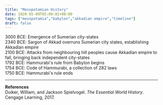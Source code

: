 ```yaml
---
title: "Mesopotamian History"  
date: 2020-05-09T05:09:01+08:00  
tags: ["mesopotamia","babylon","akkadian empire","timeline"]  
draft: false
---
```


3000 BCE: Emergence of Sumerian city-states  
2340 BCE: Sargon of Akkad overruns Sumerian city states, establishing Akkadian empire  
2100 BCE: Attacks from neighbouring hill peoples cause Akkadian empire to fall, bringing back independent city-states  
1792 BCE: Hammurabi's rule from Babylon begins  
1754 BCE: Code of Hammurabi, a collection of 282 laws  
1750 BCE: Hammurabi's rule ends  

---
**References**  
Duiker, William, and Jackson Spielvogel. *The Essential World History*. Cengage Learning, 2017.
